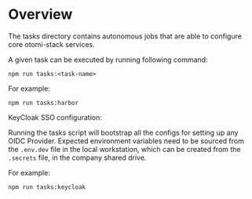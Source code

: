 # Overview

The tasks directory contains autonomous jobs that are able to configure core otomi-stack services.

A given task can be executed by running following command:

```
npm run tasks:<task-name>
```

For example:

```
npm run tasks:harbor
```

KeyCloak SSO configuration:

Running the tasks script will bootstrap all the configs for setting up any OIDC Provider.
Expected environment variables need to be sourced from the `.env.dev` file in the local workstation, which can be created from the `.secrets` file, in the company shared drive.

For example:

```
npm run tasks:keycloak
```
